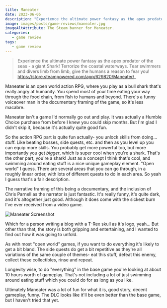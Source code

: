 ```yaml
---
title: Maneater
date: 2023-06-05
description: "Experience the ultimate power fantasy as the apex predator of the seas - a giant Shark! Terrorize the coastal waterways. Tear swimmers and divers limb from limb, give the humans a reason to fear you!"
image: images/posts/game-reviews/maneater.jpg
imageAltAttribute: The Steam banner for Maneater. 
categories:
   - game review
tags:
   - game review
---
```


> Experience the ultimate power fantasy as the apex predator of the seas - a giant Shark! Terrorize the coastal waterways. Tear swimmers and divers limb from limb, give the humans a reason to fear you!
> https://store.steampowered.com/app/629820/Maneater/_

Maneater is an open world action RPG, where you play as a bull shark that's really angry at humanity. You spend most of your time eating your way through the food chain, from fish to humans and beyond. There's a funny voiceover man in the documentary framing of the game, so it's less macabre. 

Maneater isn't a game I'd normally go out and play. It was actually a Humble Choice purchase from before I knew you could skip months. But I'm glad I didn't skip it, because it's actually quite good fun. 

So the action RPG part is quite fun actually- you unlock skills from doing... stuff. Like beating bosses, side quests, etc. and then as you level up you can equip more skills. You probably get more powerful too, but more importantly you get _bigger_, which is super cool when you're a shark. That's the other part, you're a shark! Just as a concept I think that's cool, and swimming around eating stuff is a nice unique gameplay element. "Open world" I guess. There are several areas that you can go through, in a roughly linear order, with lots of different quests to do in each area. So yeah I guess that's a fair description. 

The narrative framing of this being a documentary, and the inclusion of Chris Parnell as the narrator is just fantastic. It's really funny, it's quite dark, and it's altogether just good. Although it does come with the sickest burn I've ever received from a video game. 

![Maneater Screenshot](/images/posts/game-reviews/maneater-screenshot.jpg "Maneater Screenshot")

Which for a person writing a blog with a T-Rex skull as it's logo, yeah... But other than that, the story is both gripping and entertaining, and I wanted to find out how it was going to unfold. 

As with most "open world" games, if you want to do everything it's likely to get a bit bland. The side quests do get a bit repetitive as they're all variations of the same couple of themes- eat this stuff, defeat this enemy, collect these collectibles, rinse and repeat. 

Longevity wise, to do "everything" in the base game you're looking at about 10 hours worth of gameplay. That's not including a lot of just swimming around eating stuff which you could do for as long as you like. 

Ultimately Maneater was a lot of fun for what it is, good story, decent gameplay, funny. The DLC looks like it'll be even better than the base game, but I haven't tried that yet. 
